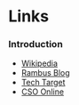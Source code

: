 # Links

### Introduction

- [Wikipedia](https://en.wikipedia.org/wiki/Side-channel_attack)
- [Rambus Blog](https://www.rambus.com/blogs/side-channel-attacks/)
- [Tech Target](https://www.techtarget.com/searchsecurity/definition/side-channel-attack)
- [CSO Online](https://www.csoonline.com/article/3388647/what-is-a-side-channel-attack-how-these-end-runs-around-encryption-put-everyone-at-risk.html)